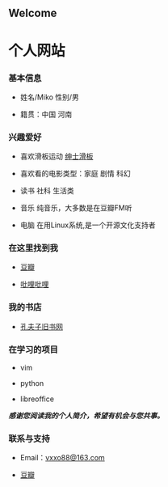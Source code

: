 ## Welcome

# 个人网站

### 基本信息

- 姓名/Miko  性别/男 

- 籍贯：中国 河南



### 兴趣爱好

- 喜欢滑板运动 [绅士滑板](https://www.eyepetizer.net/detail.html?utm_source=wechat-moments&vid=3036&resourceType=video&deviceModel=iPhone&utm_medium=share&vn=6.2.0&uid=302796229&utm_campaign=routine&udid=b0164ae2c5d29a21829e009d1105e6fa098ccc9a&vc=6802)


- 喜欢看的电影类型：家庭 剧情 科幻

- 读书 社科 生活类

- 音乐 纯音乐，大多数是在豆瓣FM听

- 电脑 在用Linux系统,是一个开源文化支持者


### 在这里找到我

- [豆瓣](https://www.douban.com/people/122012506/)

- [吡哩吡哩](https://space.bilibili.com/95919629?from=search&seid=10009405581666670547)

### 我的书店

- [孔夫子旧书网](https://t.kongfz.com/people/7778152)

### 在学习的项目

- vim 

- python

- libreoffice
 
 
**_感谢您阅读我的个人简介，希望有机会与您共事。_**

### 联系与支持

- Email：vxxo88@163.com

- [豆瓣](https://www.douban.com/people/122012506/)
